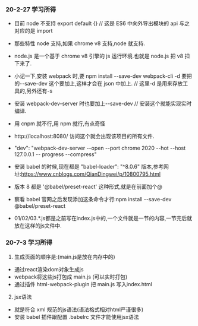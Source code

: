 <!--
 * @Author: 高腾
 * @Description:
 * @Date: 2020-02-27 16:30:19
 -->

### 20-2-27 学习所得

- 目前 node 不支持 export default {} // 这是 ES6 中向外导出模块的 api 与之对应的是 import
- 那些特性 node 支持,如果 chrome v8 支持,node 就支持.
- node.js 是一个基于 chrome v8 引擎的 js 运行环境.也就是 node.js 把 v8 扣下来了.

- 小记一下,安装 webpack 时,要 npm install --save-dev webpack-cli -d 要把的--save-dev 这个要加上,这样才会在 json 中加上. // 这里-d 是用来存放工具的,另外还有-s
- 安装 webpack-dev-server 时也要加上--save-dev // 安装这个就能实现实时编译.
- 用 cnpm 就不行,用 npm 就行,有点奇怪

- http://localhost:8080/ 访问这个就会出现该项目的所有文件.
- "dev": "webpack-dev-server --open --port chrome 2020 --hot --host 127.0.0.1 -- progress --compress"

- 安装 babel 的时候,现在都是 "babel-loader": "^8.0.6" 版本,参考网址:https://www.cnblogs.com/QianDingwei/p/10800795.html
- 版本 8 都是 '@babel/preset-react' 这种形式,就是在前面加个@
- 察看 babel 官网之后发现添加这条命令才行:npm install --save-dev @babel/preset-react
- 01/02/03.*.js都是之前写在index.js中的,一个文件就是一节的内容,一节完后就放在这样的js文件中.

### 20-7-3 学习所得

1. 生成页面的顺序是:(main.js是放在内存中的)
- 通过react渲染dom对象生成js
- webpack将这些js打包成 main.js (可以实时打包)
- 通过插件 html-webpack-plugin 把 main.js 写入index.html
2. jsx语法
- 就是符合 xml 规范的js语法(语法格式相对html严谨很多)
- 安装 babel 插件跟配置 .babelrc 文件才能使用jsx语法